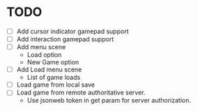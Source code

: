 # TODO
-[ ] Add cursor indicator gamepad support
-[ ] Add interaction gamepad support
-[ ] Add menu scene
  * Load option
  * New Game option
-[ ] Add Load menu scene
  * List of game loads
-[ ] Load game from local save
-[ ] Load game from remote authoritative server.
  * Use jsonweb token in get param for server authorization.
